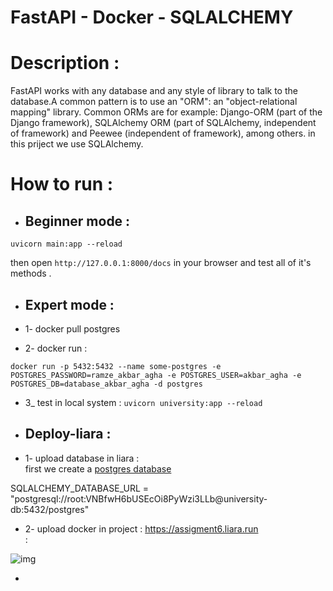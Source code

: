 # FastAPI - Docker - SQLALCHEMY

# Description : 

FastAPI works with any database and any style of library to talk to the database.A common pattern is to use an "ORM": an "object-relational mapping" library.
Common ORMs are for example: Django-ORM (part of the Django framework), SQLAlchemy ORM (part of SQLAlchemy, independent of framework) and Peewee (independent of framework), among others.
in this priject we use SQLAlchemy.

# How to run :
+ ## Beginner mode : 
```
uvicorn main:app --reload
```
then open ``` http://127.0.0.1:8000/docs ``` in your browser and test all of it's methods .

+ ## Expert mode :

+ 1- docker pull postgres
+ 2- docker run :
```
docker run -p 5432:5432 --name some-postgres -e POSTGRES_PASSWORD=ramze_akbar_agha -e POSTGRES_USER=akbar_agha -e POSTGRES_DB=database_akbar_agha -d postgres

```
+ 3_ test in local system : ``` uvicorn university:app --reload ```


+ ## Deploy-liara :

+ 1- upload database in liara : 
<br> first we create a [postgres database](https://console.liara.ir/databases/create) 

SQLALCHEMY_DATABASE_URL  =  "postgresql://root:VNBfwH6bUSEcOi8PyWzi3LLb@university-db:5432/postgres"

+ 2- upload docker in project : https://assigment6.liara.run
<br> :

![img](image/result1.png)














+


